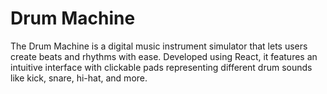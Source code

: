 # Drum Machine
The Drum Machine is a digital music instrument simulator that lets users create beats and rhythms with ease. Developed using React, it features an intuitive interface with clickable pads representing different drum sounds like kick, snare, hi-hat, and more.
